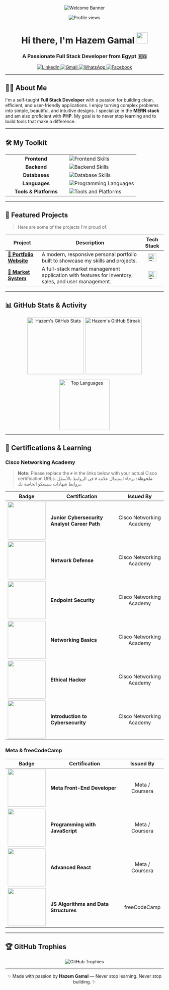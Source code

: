 <p align="center">
  <img src="https://user-images.githubusercontent.com/78347820/211512411-2311f09c-2947-4809-9486-53cb5257bf35.png" alt="Welcome Banner" />
</p>
<p align="center">
  <img src="https://komarev.com/ghpvc/?username=hazem257&style=for-the-badge&color=blueviolet" alt="Profile views"/>
</p>

<h1 align="center">
  <b>Hi there, I'm Hazem Gamal</b> 
  <img src="https://media.giphy.com/media/hvRJCLFzcasrR4ia7z/giphy.gif" width="35">
</h1>
<h3 align="center">A Passionate Full Stack Developer from Egypt 🇪🇬</h3>

<p align="center">
  <a href="https://www.linkedin.com/in/hazem-gmall-2537b4371/" target="_blank">
    <img src="https://img.shields.io/badge/LinkedIn-0077B5?style=for-the-badge&logo=linkedin&logoColor=white" alt="LinkedIn"/>
  </a>
  <a href="mailto:hazemgmall45@gmail.com">
    <img src="https://img.shields.io/badge/Gmail-EA4335?style=for-the-badge&logo=gmail&logoColor=white" alt="Gmail"/>
  </a>
  <a href="https://wa.me/201025547663" target="_blank">
    <img src="https://img.shields.io/badge/WhatsApp-25D366?style=for-the-badge&logo=whatsapp&logoColor=white" alt="WhatsApp"/>
  </a>
  <a href="https://www.facebook.com/hazemgm21" target="_blank">
    <img src="https://img.shields.io/badge/Facebook-1877F2?style=for-the-badge&logo=facebook&logoColor=white" alt="Facebook"/>
  </a>
</p>

---

## 👨‍💻 About Me

I'm a self-taught **Full Stack Developer** with a passion for building clean, efficient, and user-friendly applications. I enjoy turning complex problems into simple, beautiful, and intuitive designs. I specialize in the **MERN stack** and am also proficient with **PHP**. My goal is to never stop learning and to build tools that make a difference.

---

## 🛠️ My Toolkit

<table>
  <tr>
    <td align="center" width="180"><b>Frontend</b></td>
    <td><img src="https://skillicons.dev/icons?i=react,nextjs,js,ts,html,css,tailwind,bootstrap,materialui" alt="Frontend Skills" /></td>
  </tr>
  <tr>
    <td align="center"><b>Backend</b></td>
    <td><img src="https://skillicons.dev/icons?i=nodejs,express,php,laravel" alt="Backend Skills" /></td>
  </tr>
  <tr>
    <td align="center"><b>Databases</b></td>
    <td><img src="https://skillicons.dev/icons?i=mongodb,mysql,firebase" alt="Database Skills" /></td>
  </tr>
  <tr>
    <td align="center"><b>Languages</b></td>
    <td><img src="https://skillicons.dev/icons?i=javascript,typescript,python,java,cpp" alt="Programming Languages" /></td>
  </tr>
  <tr>
    <td align="center"><b>Tools & Platforms</b></td>
    <td><img src="https://skillicons.dev/icons?i=git,github,vscode,linux,bash,postman,vercel,figma" alt="Tools and Platforms" /></td>
  </tr>
</table>

---

## 🚀 Featured Projects
> Here are some of the projects I'm proud of:

<table>
  <thead>
    <tr>
      <th>Project</th>
      <th>Description</th>
      <th>Tech Stack</th>
    </tr>
  </thead>
  <tbody>
    <tr>
      <td><a href="https://hazemgamal-sable.vercel.app/"><b>🎨 Portfolio Website</b></a></td>
      <td>A modern, responsive personal portfolio built to showcase my skills and projects.</td>
      <td align="center"><img src="https://skillicons.dev/icons?i=react,ts,tailwind,vercel" height="25" alt="Tech Stack"/></td>
    </tr>
    <tr>
      <td><a href="https://final2-ten.vercel.app/"><b>🛒 Market System</b></a></td>
      <td>A full-stack market management application with features for inventory, sales, and user management.</td>
      <td align="center"><img src="https://skillicons.dev/icons?i=react,nodejs,mongodb,express" height="25" alt="Tech Stack"/></td>
    </tr>
  </tbody>
</table>

---

## 📊 GitHub Stats & Activity

<p align="center">
  <img src="https://github-readme-stats.vercel.app/api?username=hazem257&show_icons=true&theme=radical&count_private=true" height="180" alt="Hazem's GitHub Stats"/>
  <img src="https://github-readme-streak-stats.herokuapp.com/?user=hazem257&theme=radical" height="180" alt="Hazem's GitHub Streak"/>
</p>
<p align="center">
  <img src="https://github-readme-stats.vercel.app/api/top-langs/?username=hazem257&layout=compact&theme=radical" height="160" alt="Top Languages"/>
</p>

---

## 📜 Certifications & Learning

### Cisco Networking Academy
> **Note:** Please replace the `#` in the links below with your actual Cisco certification URLs.
> **ملحوظة:** برجاء استبدال علامة `#` في الروابط بالأسفل بروابط شهادات سيسكو الخاصة بك.

| Badge | Certification | Issued By |
|:---:|---|:---:|
| <a href="#"><img src="https://images.credly.com/size/220x220/images/e78f6983-0941-4328-8542-a337a5a850a8/image.png" width="120"></a> | **Junior Cybersecurity Analyst Career Path** | Cisco Networking Academy |
| <a href="#"><img src="https://images.credly.com/size/220x220/images/0937a13c-9faa-4c99-a53a-c07a4a86f328/image.png" width="120"></a> | **Network Defense** | Cisco Networking Academy |
| <a href="#"><img src="https://images.credly.com/size/220x220/images/28132049-166a-4927-8a39-2c3e1b73e5e4/image.png" width="120"></a> | **Endpoint Security** | Cisco Networking Academy |
| <a href="#"><img src="https://images.credly.com/size/220x220/images/d309832c-3a32-4133-a337-1335b88331ea/image.png" width="120"></a> | **Networking Basics** | Cisco Networking Academy |
| <a href="#"><img src="https://images.credly.com/size/220x220/images/3a65e921-6d73-4fcc-a8a4-31518b217646/image.png" width="120"></a> | **Ethical Hacker** | Cisco Networking Academy |
| <a href="#"><img src="https://images.credly.com/size/220x220/images/43b71103-e5f8-4f46-95e2-2a74478168e3/image.png" width="120"></a> | **Introduction to Cybersecurity** | Cisco Networking Academy |


### Meta & freeCodeCamp
| Badge | Certification | Issued By |
|:---:|---|:---:|
| <a href="https://www.credly.com/badges/9b828a2a-77e8-4660-848e-2f08a529329a"><img src="https://images.credly.com/size/220x220/images/be8013f3-1390-4493-855c-2736b8415340/image.png" width="120"></a> | **Meta Front-End Developer** | Meta / Coursera |
| <a href="https://www.credly.com/badges/f061d490-b30f-48d1-8d2b-67a8b6630f9a"><img src="https://images.credly.com/size/220x220/images/3362a4e3-389f-4df3-9799-a868d4013442/image.png" width="120"></a> | **Programming with JavaScript** | Meta / Coursera |
| <a href="https://www.credly.com/badges/db1855e9-cf4d-45df-a2c6-302a5a519803"><img src="https://images.credly.com/size/220x220/images/2d22f51a-5136-4318-a649-38a164b4a161/image.png" width="120"></a> | **Advanced React** | Meta / Coursera |
| <a href="https://www.freecodecamp.org/certification/hazemgamal/javascript-algorithms-and-data-structures"><img src="https://user-images.githubusercontent.com/78347820/211516244-93361559-6934-42b3-9e4a-2f4039a482b1.png" width="120"></a> | **JS Algorithms and Data Structures** | freeCodeCamp |

---

## 🏆 GitHub Trophies

<p align="center">
  <img src="https://github-profile-trophy.vercel.app/?username=hazem257&theme=radical&row=1&margin-w=10&no-frame=true" alt="GitHub Trophies"/>
</p>

---

<p align="center">
 ✨ Made with passion by <strong>Hazem Gamal</strong> — Never stop learning. Never stop building. ✨
</p>
